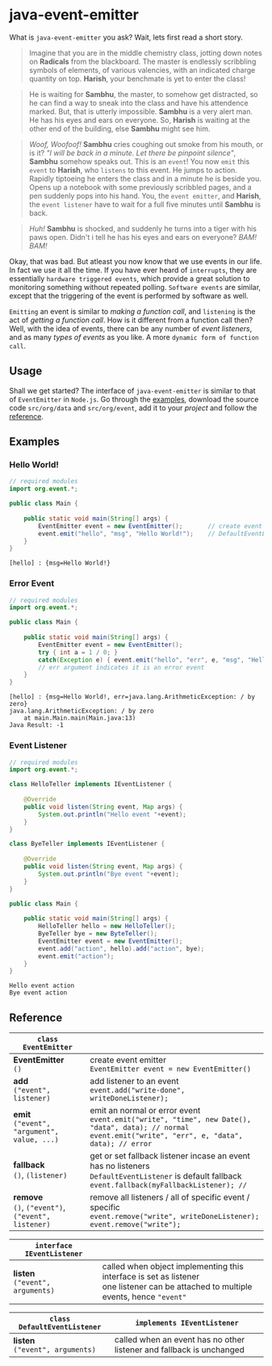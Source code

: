 # java-event-emitter

What is `java-event-emitter` you ask? Wait, lets first read a short story.

> Imagine that you are in the middle chemistry class, jotting down notes on **Radicals** from the
> blackboard. The master is endlessly scribbling symbols of elements, of various valencies, with
> an indicated charge quantity on top. **Harish**, your benchmate is yet to enter the class!

> He is waiting for **Sambhu**, the master, to somehow get distracted, so he can find a way to sneak
> into the class and have his attendence marked. But, that is utterly impossible. **Sambhu** is a
> very alert man. He has his eyes and ears on everyone. So, **Harish** is waiting at the other end of
> the building, else **Sambhu** might see him.

> *Woof, Woofoof!* **Sambhu** cries coughing out smoke from his mouth, or is it? *"I will be back
> in a minute. Let there be pinpoint silence"*, **Sambhu** somehow speaks out. This is an `event`!
> You now `emit` this `event` to **Harish**, who `listens` to this event. He jumps to action.
> Rapidly tiptoeing he enters the class and in a minute he is beside you. Opens up a notebook with
> some previously scribbled pages, and a pen suddenly pops into his hand. You, the `event emitter`,
> and **Harish**, the `event listener` have to wait for a full five minutes until **Sambhu** is back.

> *Huh!* **Sambhu** is shocked, and suddenly he turns into a tiger with his paws open. Didn't i tell he has
> his eyes and ears on everyone? *BAM! BAM!*

Okay, that was bad. But atleast you now know that we use events in our life. In fact we use it
all the time. If you have ever heard of `interrupts`, they are essentially `hardware triggered events`,
which provide a great solution to monitoring something without repeated polling. `Software events`
are similar, except that the triggering of the event is performed by software as well.

`Emitting` an event is similar to *making a function call*, and `listening` is the act of
*getting a function call*. How is it different from a function call then? Well, with the idea
of events, there can be any number of *event listeners*, and as many *types of events* as you like.
A more `dynamic form of function call`.



## Usage

Shall we get started? The interface of `java-event-emitter` is similar to that of `EventEmitter`
in `Node.js`. Go through the [examples](https://github.com/wolfram77/java-event-emitter/blob/master/README.md#examples), download the source code `src/org/data` and `src/org/event`,
add it to your *project* and follow the [reference](https://github.com/wolfram77/java-event-emitter/blob/master/README.md#reference).



## Examples

### Hello World!
```java
// required modules
import org.event.*;

public class Main {
    
    public static void main(String[] args) {
        EventEmitter event = new EventEmitter();       // create event emitter
        event.emit("hello", "msg", "Hello World!");    // DefaultEventListener listens
    }
}
```
```
[hello] : {msg=Hello World!}
```

### Error Event

```java
// required modules
import org.event.*;

public class Main {
    
    public static void main(String[] args) {
        EventEmitter event = new EventEmitter();
        try { int a = 1 / 0; }
        catch(Exception e) { event.emit("hello", "err", e, "msg", "Hello World!"); }
        // err argument indicates it is an error event
    }
}
```

```
[hello] : {msg=Hello World!, err=java.lang.ArithmeticException: / by zero}
java.lang.ArithmeticException: / by zero
	at main.Main.main(Main.java:13)
Java Result: -1
```

### Event Listener

```java
// required modules
import org.event.*;

class HelloTeller implements IEventListener {
    
    @Override
    public void listen(String event, Map args) {
        System.out.println("Hello event "+event);
    }
}

class ByeTeller implements IEventListener {
    
    @Override
    public void listen(String event, Map args) {
        System.out.println("Bye event "+event);
    }
}

public class Main {
    
    public static void main(String[] args) {
        HelloTeller hello = new HelloTeller();
        ByeTeller bye = new ByteTeller();
        EventEmitter event = new EventEmitter();
        event.add("action", hello).add("action", bye);
        event.emit("action");
    }
}
```

```
Hello event action
Bye event action
```


## Reference

| `class EventEmitter`         |                                                                      |
|------------------------------|----------------------------------------------------------------------|
| **EventEmitter** <br/> `()`                                                                                                | create event emitter <br/>                                                                                               `EventEmitter event = new EventEmitter()`                    |
| **add**          <br/> `("event", listener)`                                                                               | add listener to an event <br/>                                                                                   `event.add("write-done", writeDoneListener);`                |
| **emit**         <br/> `("event", "argument", value, ...)`                                                                 | emit an normal or error event <br/>                                                                                  `event.emit("write", "time", new Date(), "data", data); // normal` <br/>                                              `event.emit("write", "err", e, "data", data); // error`      |
| **fallback**     <br/> `()`, `(listener)`                                                                                  | get or set fallback listener incase an event has no listeners <br/>                                               `DefaultEventListener` is default fallback <br/>                                                           `event.fallback(myFallbackListener); // `                    |
| **remove**       <br/> `()`, `("event")`, `("event", listener)`                                                            | remove all listeners / all of specific event / specific <br/>                                                      `event.remove("write", writeDoneListener);` <br/>                                                            `event.remove("write");`                                     |

| `interface IEventListener`   |                        |
|------------------------------|------------------------|
| **listen**       <br/> `("event", arguments)`                                                                              | called when object implementing this interface is set as listener <br/>                                                   one listener can be attached to multiple events, hence `"event"`|

| `class DefaultEventListener` | `implements IEventListener`  |
|------------------------------|------------------------------|
| **listen**       <br/> `("event", arguments)`                                                                              | called when an event has no other listener and fallback is unchanged |

